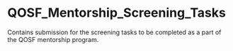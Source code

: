 # QOSF_Mentorship_Screening_Tasks
Contains submission for the screening tasks to be completed as a part of the QOSF mentorship program. 

